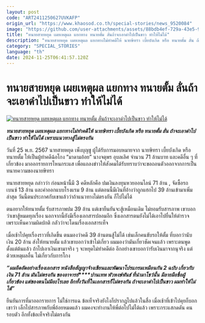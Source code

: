 ```yaml
---
layout: post
code: "ART2411250627UVKAFP"
origin_url: "https://www.khaosod.co.th/special-stories/news_9520084"
image: "https://github.com/user-attachments/assets/88bdb4ef-729a-43e5-9eea-0aa93f656bcb"
title: "ทนายสายหยุด เผยเหตุผล แยกทาง ทนายตั้ม ลั่นถ้าจะเอาดำไปเป็นขาว ทำให้ไม่ได้"
description: "ทนายสายหยุด เผยเหตุผล แยกทางไม่ทำคดีให้ นายษิทรา เบี้ยบังเกิด หรือ ทนายตั้ม ลั่น ถ้าจะเอาดำไปเป็นขาว ทำให้ไม่ได้ เพราะแนวทางสู้ไม่ตรงกัน "
category: "SPECIAL_STORIES"
language: "th"
date: 2024-11-25T06:41:57.120Z
---
```


# ทนายสายหยุด เผยเหตุผล แยกทาง ทนายตั้ม ลั่นถ้าจะเอาดำไปเป็นขาว ทำให้ไม่ได้

[![ทนายสายหยุด เผยเหตุผล แยกทาง ทนายตั้ม ลั่นถ้าจะเอาดำไปเป็นขาว ทำให้ไม่ได้](https://www.khaosod.co.th/wpapp/uploads/2024/11/lawer25-11-01.jpg "ทนายสายหยุด เผยเหตุผล แยกทาง ทนายตั้ม ลั่นถ้าจะเอาดำไปเป็นขาว ทำให้ไม่ได้")](https://www.khaosod.co.th/wpapp/uploads/2024/11/lawer25-11-01.jpg)

_**ทนายสายหยุด เผยเหตุผล แยกทางไม่ทำคดีให้ นายษิทรา เบี้ยบังเกิด หรือ ทนายตั้ม ลั่น ถ้าจะเอาดำไปเป็นขาว ทำให้ไม่ได้ เพราะแนวทางสู้ไม่ตรงกัน**_

วันที่ 25 พ.ย. 2567 นายสายหยุด เพ็งบุญชู ผู้ได้รับการมอบหมายจาก นายษิทรา เบี้ยบังเกิด หรือ ทนายตั้ม ให้เป็นผู้ทำคดีฉ้อโกง “มาดามอ้อย” นางจตุพร อุบลเลิศ จำนวน 71 ล้านบาท และคดีอื่น ๆ ที่เกี่ยวข้อง มาออกรายการโหนกระแส เพื่อแถลงข่าวให้สังคมได้รับทราบว่าจะขอถอนตัวออกจากการเป็นทนายความของนายษิทรา

ทนายสายหยุด กล่าวว่า ก่อนหน้านี้มี 3 คดีหลักคือ ปมเงินลงทุนหวยออนไลน์ 71 ล้าน , จัดซื้อรถเบนซ์ 13 ล้าน และค่าออกแบบโรงแรม 9 ล้าน แต่ตอนนี้มีเงินที่อ้างว่าถูกแฮกไป 39 ล้านเข้ามาเพิ่มล่าสุด วันนี้ตนประกาศกับเขาแล้วว่าถ้าแนวทางไม่ตรงกัน ก็ไปไม่ได้

ตนอยากให้ทนายตั้ม รับสารภาพปม 39 ล้าน แต่เขายืนยันจะสู้เหมือนเดิม ไม่ยอมรับสารภาพ เขาบอกว่าเขาสู้หมดทุกเรื่อง นอกจากนี้ยังมีเรื่องเอกสารปลอมอีก ซึ่งเอกสารตนยังไม่ได้เอาไปยื่นให้ตำรวจ เพราะเห็นความผิดปกติ กลัวว่าจะโดนเรื่องเอกสารเท็จ

เมื่อเช้าไปคุยเรื่องราวที่เกิดขึ้น ตนมองว่าคดี 39 ล้านตนสู้ไม่ได้ เช่นเล็กคนขับรถให้ตั้ม ที่บอกว่านับเงิน 20 ล้าน ส่งให้ทนายตั้ม แล้วเขาบอกว่าเข้าไม่เกี่ยว ผมมองว่ามันเกี่ยวชัดเจนแล้ว เพราะตนพูดตั้งแต่ต้นแล้ว ถ้าไปเอาเงินเขามาจริง ๆ จะหยุดไม่ทำคดีต่อ อีกอย่างเขาบอกว่ารับเงินมาจากนุจริง แต่ด้วยเหตุผลอื่น ไม่เกี่ยวกับการโกง

_**“ผมอึดอัดอย่างเรื่องเอกสาร หนังสือสัญญาจ้างเขียนและพัฒนาโปรแกรมเหมือนกัน 2 ฉบับ เกี่ยวกับเงิน 71 ล้าน มันไม่ตรงกัน ของอาจารย์****ปานเทพ พัวพงษ์พันธ์ ที่นำมาโชว์นั้น** **มีลายมือชื่อผู้เกี่ยวข้อง แต่ของตนไม่มีอะไรเลย อีกทั้งวันที่ในเอกสารก็ไม่ตรงกัน ถ้าจะเอาดำไปเป็นขาว ผมทำให้ไม่ได้”**_

ยืนยันการที่มาออกรายการ ไม่ใช่การแฉ ข้อเท็จจริงยังไงก็ปรากฎไปแล้วในสื่อ เมื่อเช้าที่เข้าไปคุยก็บอกเขาว่า เล็กไปสารภาพกับพี่อ้อยหมดแล้ว ผมคงจะทำงานให้พี่ต่อไปไม่ได้แล้ว เพราะกระแสกดดัน คนรอบตัว อีกทั้งข้อเท็จจริงไม่ตรงกัน